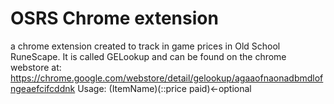 # OSRS Chrome extension
 a chrome extension created to track in game prices in Old School RuneScape.
 It is called GELookup and can be found on the chrome webstore at:
 https://chrome.google.com/webstore/detail/gelookup/agaaofnaonadbmdlofngeaefcifcddnk
 Usage:
 (ItemName)(::price paid)<-optional
